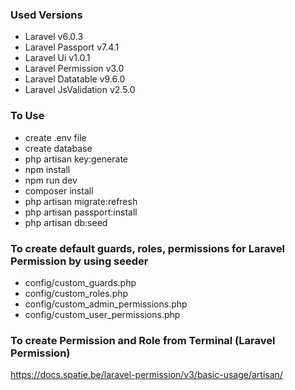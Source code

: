 ### Used Versions
- Laravel v6.0.3
- Laravel Passport v7.4.1
- Laravel Ui v1.0.1
- Laravel Permission v3.0
- Laravel Datatable v9.6.0
- Laravel JsValidation v2.5.0

### To Use
- create .env file
- create database
- php artisan key:generate
- npm install
- npm run dev
- composer install
- php artisan migrate:refresh
- php artisan passport:install
- php artisan db:seed

### To create default guards, roles, permissions for Laravel Permission by using seeder
- config/custom_guards.php
- config/custom_roles.php
- config/custom_admin_permissions.php
- config/custom_user_permissions.php

### To create Permission and Role from Terminal (Laravel Permission)
https://docs.spatie.be/laravel-permission/v3/basic-usage/artisan/